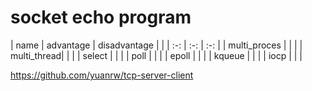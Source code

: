 # socket echo program

| name | advantage | disadvantage | |
| :-: | :-: | :-: |
| multi_proces | | |
| multi_thread| | |
| select | | |
| poll | | |
| epoll | | |
| kqueue | | |
| iocp | | |


https://github.com/yuanrw/tcp-server-client

